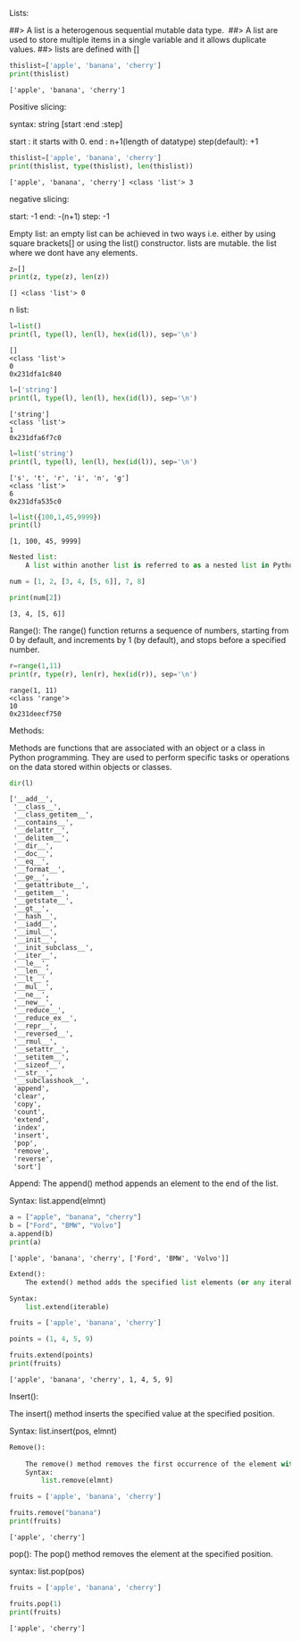 Lists:

##> A list is a heterogenous sequential mutable data type. 
##> A list are used to store multiple items in a single variable and it allows duplicate values. 
##> lists are defined with []


```python
thislist=['apple', 'banana', 'cherry']
print(thislist)
```

    ['apple', 'banana', 'cherry']
    

Positive slicing:

syntax:
string [start :end :step]

start : it starts with 0.
end : n+1(length of datatype)
step(default): +1


```python
thislist=['apple', 'banana', 'cherry']
print(thislist, type(thislist), len(thislist))
```

    ['apple', 'banana', 'cherry'] <class 'list'> 3
    

negative slicing:

start: -1
end: -(n+1)
step: -1

Empty list:
    an empty list can be achieved in two ways i.e. either by using square brackets[] or using the list() constructor.
    lists are mutable.
    the list where we dont have any elements.

    


```python
z=[]
print(z, type(z), len(z))
```

    [] <class 'list'> 0
    

n list:
    


```python
l=list()
print(l, type(l), len(l), hex(id(l)), sep='\n')
```

    []
    <class 'list'>
    0
    0x231dfa1c840
    


```python
l=['string']
print(l, type(l), len(l), hex(id(l)), sep='\n')
```

    ['string']
    <class 'list'>
    1
    0x231dfa6f7c0
    


```python
l=list('string')
print(l, type(l), len(l), hex(id(l)), sep='\n')
```

    ['s', 't', 'r', 'i', 'n', 'g']
    <class 'list'>
    6
    0x231dfa535c0
    


```python
l=list({100,1,45,9999})
print(l)
```

    [1, 100, 45, 9999]
    


```python
Nested list:
    A list within another list is referred to as a nested list in Python

```


```python
num = [1, 2, [3, 4, [5, 6]], 7, 8]

print(num[2])
```

    [3, 4, [5, 6]]
    

Range():
The range() function returns a sequence of numbers, starting from 0 by default, and increments by 1 (by default), and stops before a specified number.


```python
r=range(1,11)
print(r, type(r), len(r), hex(id(r)), sep='\n')
```

    range(1, 11)
    <class 'range'>
    10
    0x231deecf750
    

Methods:

Methods are functions that are associated with an object or a class in Python programming. They are used to perform specific tasks or operations on the data stored within objects or classes.





```python
dir(l)
```




    ['__add__',
     '__class__',
     '__class_getitem__',
     '__contains__',
     '__delattr__',
     '__delitem__',
     '__dir__',
     '__doc__',
     '__eq__',
     '__format__',
     '__ge__',
     '__getattribute__',
     '__getitem__',
     '__getstate__',
     '__gt__',
     '__hash__',
     '__iadd__',
     '__imul__',
     '__init__',
     '__init_subclass__',
     '__iter__',
     '__le__',
     '__len__',
     '__lt__',
     '__mul__',
     '__ne__',
     '__new__',
     '__reduce__',
     '__reduce_ex__',
     '__repr__',
     '__reversed__',
     '__rmul__',
     '__setattr__',
     '__setitem__',
     '__sizeof__',
     '__str__',
     '__subclasshook__',
     'append',
     'clear',
     'copy',
     'count',
     'extend',
     'index',
     'insert',
     'pop',
     'remove',
     'reverse',
     'sort']



Append:
The append() method appends an element to the end of the list.

Syntax:
list.append(elmnt)


```python
a = ["apple", "banana", "cherry"]
b = ["Ford", "BMW", "Volvo"]
a.append(b)
print(a)
```

    ['apple', 'banana', 'cherry', ['Ford', 'BMW', 'Volvo']]
    


```python
Extend():
    The extend() method adds the specified list elements (or any iterable) to the end of the current list.

Syntax:
    list.extend(iterable)
```


```python
fruits = ['apple', 'banana', 'cherry']

points = (1, 4, 5, 9)

fruits.extend(points)
print(fruits)
```

    ['apple', 'banana', 'cherry', 1, 4, 5, 9]
    

Insert():

The insert() method inserts the specified value at the specified position.

Syntax:
list.insert(pos, elmnt)


```python
Remove():
    
    The remove() method removes the first occurrence of the element with the specified value.
    Syntax:
        list.remove(elmnt)
```


```python
fruits = ['apple', 'banana', 'cherry']

fruits.remove("banana")
print(fruits)
```

    ['apple', 'cherry']
    

pop():
    The pop() method removes the element at the specified position.

syntax:
    list.pop(pos)


```python
fruits = ['apple', 'banana', 'cherry']

fruits.pop(1)
print(fruits)
```

    ['apple', 'cherry']
    
